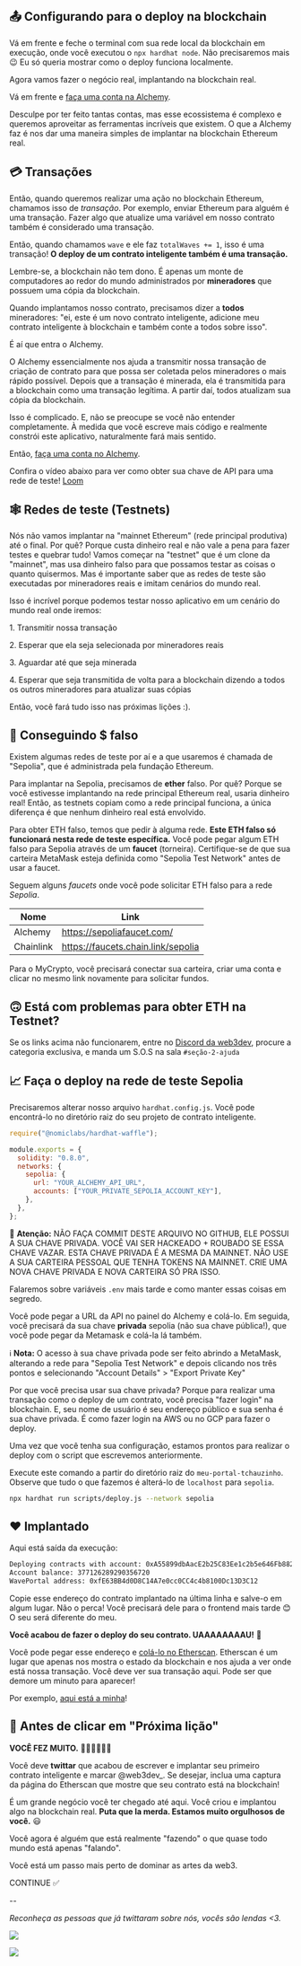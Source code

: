 📤 Configurando para o deploy na blockchain
-----------------------------------------

Vá em frente e feche o terminal com sua rede local da blockchain em execução, onde você executou o `npx hardhat node`. Não precisaremos mais 😉 Eu só queria mostrar como o deploy funciona localmente.

Agora vamos fazer o negócio real, implantando na blockchain real.

Vá em frente e [faça uma conta na Alchemy](https://alchemy.com/?r=jQ3MDMxMzUyMDU3N).

Desculpe por ter feito tantas contas, mas esse ecossistema é complexo e queremos aproveitar as ferramentas incríveis que existem. O que a Alchemy faz é nos dar uma maneira simples de implantar na blockchain Ethereum real.

💳 Transações
---------------

Então, quando queremos realizar uma ação no blockchain Ethereum, chamamos isso de *transação*. Por exemplo, enviar Ethereum para alguém é uma transação. Fazer algo que atualize uma variável em nosso contrato também é considerado uma transação.

Então, quando chamamos `wave` e ele faz `totalWaves += 1`, isso é uma transação! **O deploy de um contrato inteligente também é uma transação.**

Lembre-se, a blockchain não tem dono. É apenas um monte de computadores ao redor do mundo administrados por **mineradores** que possuem uma cópia da blockchain.

Quando implantamos nosso contrato, precisamos dizer a **todos** mineradores: "ei, este é um novo contrato inteligente, adicione meu contrato inteligente à blockchain e também conte a todos sobre isso".

É aí que entra o Alchemy.

O Alchemy essencialmente nos ajuda a transmitir nossa transação de criação de contrato para que possa ser coletada pelos mineradores o mais rápido possível. Depois que a transação é minerada, ela é transmitida para a blockchain como uma transação legítima. A partir daí, todos atualizam sua cópia da blockchain.

Isso é complicado. E, não se preocupe se você não entender completamente. À medida que você escreve mais código e realmente constrói este aplicativo, naturalmente fará mais sentido.

Então, [faça uma conta no Alchemy](https://alchemy.com/?r=jQ3MDMxMzUyMDU3N).

Confira o vídeo abaixo para ver como obter sua chave de API para uma rede de teste!
[Loom](https://www.loom.com/share/35aabe54c3294ef88145a03c311f1933)

🕸️ Redes de teste (Testnets)
------------

Nós não vamos implantar na "mainnet Ethereum" (rede principal produtiva) até o final. Por quê? Porque custa dinheiro real e não vale a pena para fazer testes e quebrar tudo! Vamos começar na "testnet" que é um clone da "mainnet", mas usa dinheiro falso para que possamos testar as coisas o quanto quisermos. Mas é importante saber que as redes de teste são executadas por mineradores reais e imitam cenários do mundo real.

Isso é incrível porque podemos testar nosso aplicativo em um cenário do mundo real onde iremos:

1\. Transmitir nossa transação

2\. Esperar que ela seja selecionada por mineradores reais

3\. Aguardar até que seja minerada

4\. Esperar que seja transmitida de volta para a blockchain dizendo a todos os outros mineradores para atualizar suas cópias

Então, você fará tudo isso nas próximas lições :).

🤑 Conseguindo $ falso
------------------------

Existem algumas redes de teste por aí e a que usaremos é chamada de "Sepolia", que é administrada pela fundação Ethereum.

Para implantar na Sepolia, precisamos de **ether** falso. Por quê? Porque se você estivesse implantando na rede principal Ethereum real, usaria dinheiro real! Então, as testnets copiam como a rede principal funciona, a única diferença é que nenhum dinheiro real está envolvido.

Para obter ETH falso, temos que pedir à alguma rede. **Este ETH falso só funcionará nesta rede de teste específica.** Você pode pegar algum ETH falso para Sepolia através de um **faucet** (torneira). Certifique-se de que sua carteira MetaMask esteja definida como "Sepolia Test Network" antes de usar a faucet.

Seguem alguns *faucets* onde você pode solicitar ETH falso para a rede *Sepolia*.

| Nome | Link
| ---------------- | --------------------------
| Alchemy | <https://sepoliafaucet.com/>
| Chainlink | <https://faucets.chain.link/sepolia>

Para o MyCrypto, você precisará conectar sua carteira, criar uma conta e clicar no mesmo link novamente para solicitar fundos.

🙃 Está com problemas para obter ETH na Testnet?
-----------------------------------

Se os links acima não funcionarem, entre no [Discord da web3dev](https://discord.web3dev.com.br/), procure a categoria exclusiva, e manda um S.O.S na sala `#seção-2-ajuda`

📈 Faça o deploy na rede de teste Sepolia
----------------------------------

Precisaremos alterar nosso arquivo `hardhat.config.js`. Você pode encontrá-lo no diretório raiz do seu projeto de contrato inteligente.

```javascript
require("@nomiclabs/hardhat-waffle");

module.exports = {
  solidity: "0.8.0",
  networks: {
    sepolia: {
      url: "YOUR_ALCHEMY_API_URL",
      accounts: ["YOUR_PRIVATE_SEPOLIA_ACCOUNT_KEY"],
    },
  },
};
```

🚨 **Atenção:** NÃO FAÇA COMMIT DESTE ARQUIVO NO GITHUB, ELE POSSUI A SUA CHAVE PRIVADA. VOCÊ VAI SER HACKEADO + ROUBADO SE ESSA CHAVE VAZAR. ESTA CHAVE PRIVADA É A MESMA DA MAINNET. NÃO USE A SUA CARTEIRA PESSOAL QUE TENHA TOKENS NA MAINNET. CRIE UMA NOVA CHAVE PRIVADA E NOVA CARTEIRA SÓ PRA ISSO.

Falaremos sobre variáveis `.env` mais tarde e como manter essas coisas em segredo.

Você pode pegar a URL da API no painel do Alchemy e colá-lo. Em seguida, você precisará da sua chave **privada** sepolia (não sua chave pública!), que você pode pegar da Metamask e colá-la lá também.

ℹ️ **Nota:** O acesso à sua chave privada pode ser feito abrindo a MetaMask, alterando a rede para "Sepolia Test Network" e depois clicando nos três pontos e selecionando "Account Details" > "Export Private Key"

Por que você precisa usar sua chave privada? Porque para realizar uma transação como o deploy de um contrato, você precisa "fazer login" na blockchain. E, seu nome de usuário é seu endereço público e sua senha é sua chave privada. É como fazer login na AWS ou no GCP para fazer o deploy.

Uma vez que você tenha sua configuração, estamos prontos para realizar o deploy com o script que escrevemos anteriormente.

Execute este comando a partir do diretório raiz do `meu-portal-tchauzinho`. Observe que tudo o que fazemos é alterá-lo de `localhost` para `sepolia`.

```bash
npx hardhat run scripts/deploy.js --network sepolia
```

❤️ Implantado
-------------

Aqui está saída da execução:

```bash
Deploying contracts with account: 0xA55899dbAacE2b25C83Ee1c2b5e646Fb8828fD4E
Account balance: 377126289290356720
WavePortal address: 0xfE63BB4d0D8C14A7e0cc0CC4c4b8100Dc13D3C12
```

Copie esse endereço do contrato implantado na última linha e salve-o em algum lugar. Não o perca! Você precisará dele para o frontend mais tarde 😊 O seu será diferente do meu.

**Você acabou de fazer o deploy do seu contrato. UAAAAAAAAU!** 🤩

Você pode pegar esse endereço e [colá-lo no Etherscan](https://sepolia.etherscan.io/). Etherscan é um lugar que apenas nos mostra o estado da blockchain e nos ajuda a ver onde está nossa transação. Você deve ver sua transação aqui. Pode ser que demore um minuto para aparecer!

Por exemplo, [aqui está a minha](https://sepolia.etherscan.io/address/0xfE63BB4d0D8C14A7e0cc0CC4c4b8100Dc13D3C12)!

🚨 Antes de clicar em "Próxima lição"
----------------------------------

**VOCÊ FEZ MUITO.** 👏🏼👏🏼👏🏼

Você deve **twittar** que acabou de escrever e implantar seu primeiro contrato inteligente e marcar @web3dev_. Se desejar, inclua uma captura da página do Etherscan que mostre que seu contrato está na blockchain!

É um grande negócio você ter chegado até aqui. Você criou e implantou algo na blockchain real. **Puta que la merda. Estamos muito orgulhosos de você.** 😃

Você agora é alguém que está realmente "fazendo" o que quase todo mundo está apenas "falando".

Você está um passo mais perto de dominar as artes da web3.

CONTINUE ✅

--

*Reconheça as pessoas que já twittaram sobre nós, vocês são lendas <3.*

![](https://i.imgur.com/qXzAAY2.png)

![](https://i.imgur.com/9OWqnaE.png)
